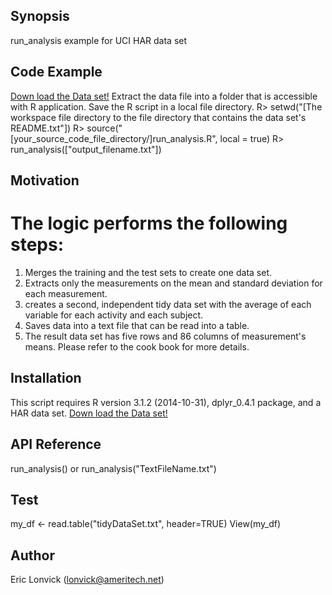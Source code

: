 ## Synopsis

run_analysis example for UCI HAR data set

## Code Example

[Down load the Data set!](https://d396qusza40orc.cloudfront.net/getdata%2Fprojectfiles%2FUCI%20HAR%20Dataset.zip)
Extract the data file into a folder that is accessible with R application.
Save the R script in a local file directory.
R> setwd("[The workspace file directory to the file directory that contains the data set's README.txt"])
R> source("[your_source_code_file_directory/]run_analysis.R", local = true)
R> run_analysis(["output_filename.txt"]) 

## Motivation

# The logic performs the following steps:
1. Merges the training and the test sets to create one data set.
2. Extracts only the measurements on the mean and standard deviation for each measurement. 
3. creates a second, independent tidy data set with the average of each variable for each activity and each subject.
4. Saves data into a text file that can be read into a table.
5. The result data set has five rows and 86 columns of measurement's means.  Please refer to the cook book for more details.
 
## Installation

This script requires R version 3.1.2 (2014-10-31), dplyr_0.4.1 package, and a HAR data set.
[Down load the Data set!](https://d396qusza40orc.cloudfront.net/getdata%2Fprojectfiles%2FUCI%20HAR%20Dataset.zip)
##  API Reference

run_analysis()
or
run_analysis("TextFileName.txt")

## Test

my_df <- read.table("tidyDataSet.txt", header=TRUE)
View(my_df)

## Author

Eric Lonvick (lonvick@ameritech.net)

